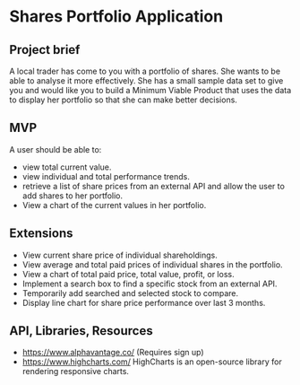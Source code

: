 # Shares Portfolio Application


## Project brief

A local trader has come to you with a portfolio of shares. She wants to be able to analyse it more effectively. She has a small sample data set to give you and would like you to build a Minimum Viable Product that uses the data to display her portfolio so that she can make better decisions.


## MVP

A user should be able to:

- view total current value.
- view individual and total performance trends.
- retrieve a list of share prices from an external API and allow the user to add shares to her portfolio.
- View a chart of the current values in her portfolio.

## Extensions

- View current share price of individual shareholdings.
- View average and total paid prices of individual shares in the portfolio.
- View a chart of total paid price, total value, profit, or loss.
- Implement a search box to find a specific stock from an external API.
- Temporarily add searched and selected stock to compare.
- Display line chart for share price performance over last 3 months.

## API, Libraries, Resources

- https://www.alphavantage.co/ (Requires sign up)
- https://www.highcharts.com/ HighCharts is an open-source library for rendering responsive charts.